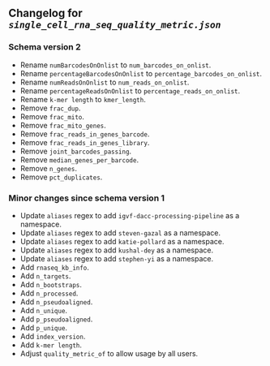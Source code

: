 ## Changelog for *`single_cell_rna_seq_quality_metric.json`*

### Schema version 2

* Rename `numBarcodesOnOnlist` to `num_barcodes_on_onlist`.
* Rename `percentageBarcodesOnOnlist` to `percentage_barcodes_on_onlist`.
* Rename `numReadsOnOnlist` to `num_reads_on_onlist`.
* Rename `percentageReadsOnOnlist` to `percentage_reads_on_onlist`.
* Rename `k-mer length` to `kmer_length`.
* Remove `frac_dup`.
* Remove `frac_mito`.
* Remove `frac_mito_genes`.
* Remove `frac_reads_in_genes_barcode`.
* Remove `frac_reads_in_genes_library`.
* Remove `joint_barcodes_passing`.
* Remove `median_genes_per_barcode`.
* Remove `n_genes`.
* Remove `pct_duplicates`.

### Minor changes since schema version 1

* Update `aliases` regex to add `igvf-dacc-processing-pipeline` as a namespace.
* Update `aliases` regex to add `steven-gazal` as a namespace.
* Update `aliases` regex to add `katie-pollard` as a namespace.
* Update `aliases` regex to add `kushal-dey` as a namespace.
* Update `aliases` regex to add `stephen-yi` as a namespace.
* Add `rnaseq_kb_info`.
* Add `n_targets`.
* Add `n_bootstraps`.
* Add `n_processed`.
* Add `n_pseudoaligned`.
* Add `n_unique`.
* Add `p_pseudoaligned`.
* Add `p_unique`.
* Add `index_version`.
* Add `k-mer length`.
* Adjust `quality_metric_of` to allow usage by all users.
